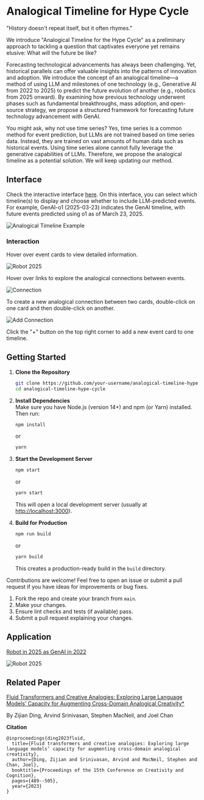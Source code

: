 # Analogical Timeline for Hype Cycle

"History doesn't repeat itself, but it often rhymes."

We introduce "Analogical Timeline for the Hype Cycle" as a preliminary approach to tackling a question that captivates everyone yet remains elusive: What will the future be like?

Forecasting technological advancements has always been challenging. Yet, historical parallels can offer valuable insights into the patterns of innovation and adoption. We introduce the concept of an analogical timeline—a method of using LLM and milestones of one technology (e.g., Generative AI from 2022 to 2025) to predict the future evolution of another (e.g., robotics from 2025 onward). By examining how previous technology underwent phases such as fundamental breakthroughs, mass adoption, and open-source strategy, we propose a structured framework for forecasting future technology advancement with GenAI.

You might ask, why not use time series? Yes, time series is a common method for event prediction, but LLMs are not trained based on time series data. Instead, they are trained on vast amounts of human data such as historical events. Using time series alone cannot fully leverage the generative capabilities of LLMs. Therefore, we propose the analogical timeline as a potential solution. We will keep updating our method.

## Interface

Check the interactive interface [here](https://anatime.netlify.app/). On this interface, you can select which timeline(s) to display and choose whether to include LLM-predicted events. For example, GenAI-o1 (2025-03-23) indicates the GenAI timeline, with future events predicted using o1 as of March 23, 2025.

![Analogical Timeline Example](public/images/AnaTime.png)

### Interaction

Hover over event cards to view detailed information.

![Robot 2025](public/images/EventDetails.png)

Hover over links to explore the analogical connections between events.

![Connection](public/images/connection.png)

To create a new analogical connection between two cards, double-click on one card and then double-click on another.

![Add Connection](public/images/AddConnection.png)

Click the "+" button on the top right corner to add a new event card to one timeline.

## Getting Started

1. **Clone the Repository**  
   ```bash
   git clone https://github.com/your-username/analogical-timeline-hype-cycle.git
   cd analogical-timeline-hype-cycle
   ```

2. **Install Dependencies**  
   Make sure you have Node.js (version 14+) and npm (or Yarn) installed. Then run:
   ```bash
   npm install
   ```
   or
   ```bash
   yarn
   ```

3. **Start the Development Server**  
   ```bash
   npm start
   ```
   or
   ```bash
   yarn start
   ```
   This will open a local development server (usually at [http://localhost:3000](http://localhost:3000)).

4. **Build for Production**  
   ```bash
   npm run build
   ```
   or
   ```bash
   yarn build
   ```
   This creates a production-ready build in the `build` directory.

Contributions are welcome! Feel free to open an issue or submit a pull request if you have ideas for improvements or bug fixes.

1. Fork the repo and create your branch from `main`.  
2. Make your changes.  
3. Ensure lint checks and tests (if available) pass.  
4. Submit a pull request explaining your changes.

## Application

[Robot in 2025 as GenAI in 2022](https://robot-genai.netlify.app/)

![Robot 2025](public/images/Robot2025.png)

## Related Paper

[Fluid Transformers and Creative Analogies: Exploring Large Language Models’ Capacity for Augmenting Cross-Domain Analogical Creativity*](https://dl.acm.org/doi/abs/10.1145/3591196.3593516)

By Zijian Ding, Arvind Srinivasan, Stephen MacNeil, and Joel Chan  

**Citation**  
```
@inproceedings{ding2023fluid,
  title={Fluid transformers and creative analogies: Exploring large language models’ capacity for augmenting cross-domain analogical creativity},
  author={Ding, Zijian and Srinivasan, Arvind and MacNeil, Stephen and Chan, Joel},
  booktitle={Proceedings of the 15th Conference on Creativity and Cognition},
  pages={489--505},
  year={2023}
}
```

